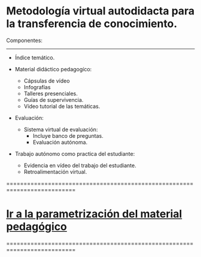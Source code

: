 Metodología virtual autodidacta para la transferencia de conocimiento.
======================================================================

Componentes:
____________

* Índice temático.
* Material didáctico pedagogíco:
  * Cápsulas de vídeo
  * Infografías
  * Talleres presenciales.
  * Guías de supervivencia.
  * Vídeo tutorial de las temáticas.
* Evaluación:
  * Sistema virtual de evaluación:
    * Incluye banco de preguntas.
    * Evaluación autónoma.

* Trabajo autónomo como practica del estudiante:
  * Evidencia en vídeo del trabajo del estudiante. 
  * Retroalimentación virtual.

==========================================================================

# [Ir a la parametrización del material pedagógico](https://github.com/Open-SAI/ReA/blob/master/Proceso%20transferencia%20de%20conocimiento/Documentos%20pedag%C3%B3gicos/README.md)

==========================================================================